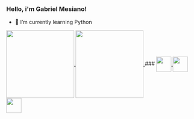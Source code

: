 ### Hello, i'm Gabriel Mesiano!

- 🌱 I’m currently learning Python

<a href="https://github.com/anuraghazra/github-readme-stats">
  <img height= "180cm" align="center" src="https://github-readme-stats.vercel.app/api?username=gabriel-mesiano&theme=github_dark" />
</a>
<a href="https://github.com/anuraghazra/convoychat">
  <img height= "180cm" align="center" src="https://github-readme-stats.vercel.app/api/top-langs/?username=anuraghazra&layout=compact&theme=github_dark" />
</a>
  ###
<did>
  <a href="https://github.com/Gabriel-Mesiano">
    <img height= "40cm" align="center" src="https://cdn.jsdelivr.net/gh/devicons/devicon@v2.14.0/devicon.min.css"
  </a>
  
</div>

<did>
  <a href="mailto: gabriel.mesiano@gmail.com"><img height= "40cm" align="center" src="https://img.shields.io/badge/Gmail-D14836?style=for-the-badge&logo=gmail&logoColor=white" />
  </a>
  <a href="https://www.linkedin.com/in/gabriel-mesiano-18407119b/"><img height= "40cm" align="center" src="https://img.shields.io/badge/LinkedIn-0077B5?style=for-the-badge&logo=linkedin&logoColor=white" />
  </a>
</div>
